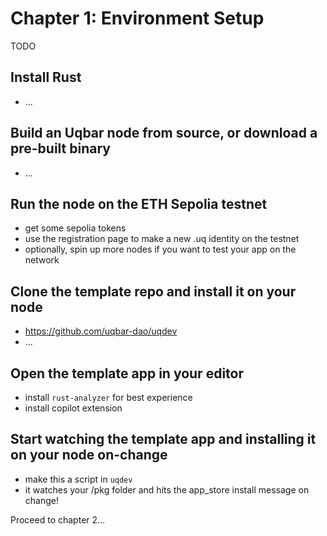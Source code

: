 # Chapter 1: Environment Setup

TODO

## Install Rust
- ...

## Build an Uqbar node from source, or download a pre-built binary
- ...

## Run the node on the ETH Sepolia testnet
- get some sepolia tokens
- use the registration page to make a new .uq identity on the testnet
- optionally, spin up more nodes if you want to test your app on the network

## Clone the template repo and install it on your node
- https://github.com/uqbar-dao/uqdev
- ...

## Open the template app in your editor
- install `rust-analyzer` for best experience
- install copilot extension

## Start watching the template app and installing it on your node on-change
- make this a script in `uqdev`
- it watches your /pkg folder and hits the app_store install message on change!

Proceed to chapter 2...